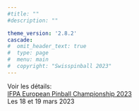 ```yaml
---
#title: ""
#description: ""

theme_version: '2.8.2'
cascade:
#  omit_header_text: true
#  type: page
#  menu: main
#  copyright: "Swisspinball 2023"
---
```

Voir les détails:  
[IFPA European Pinball Championship 2023](https://www.pinballevents.de/ifpa-ch/ifpaepc/)  
Les 18 et 19 mars 2023
